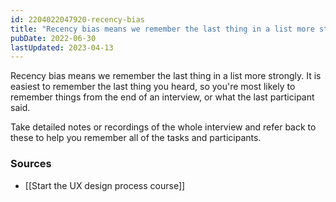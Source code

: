 ```yaml
---
id: 2204022047920-recency-bias
title: "Recency bias means we remember the last thing in a list more strongly"
pubDate: 2022-06-30
lastUpdated: 2023-04-13
---
```


Recency bias means we remember the last thing in a list more strongly. It is easiest to remember the last thing you heard, so you're most likely to remember things from the end of an interview, or what the last participant said.

Take detailed notes or recordings of the whole interview and refer back to these to help you remember all of the tasks and participants.

### Sources

- [[Start the UX design process course]]
